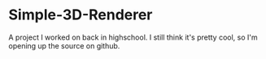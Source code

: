 # Simple-3D-Renderer
A project I worked on back in highschool. I still think it's pretty cool, so I'm opening up the source on github.
